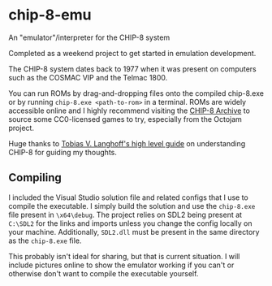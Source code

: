 # chip-8-emu
An "emulator"/interpreter for the CHIP-8 system

Completed as a weekend project to get started in emulation development.

The CHIP-8 system dates back to 1977 when it was present on computers such as the COSMAC VIP and the Telmac 1800.

You can run ROMs by drag-and-dropping files onto the compiled chip-8.exe or by running `chip-8.exe <path-to-rom>` in a terminal. ROMs are widely accessible online and I highly recommend visiting the [CHIP-8 Archive](https://johnearnest.github.io/chip8Archive/) to source some CC0-licensed games to try, especially from the Octojam project.

Huge thanks to [Tobias V. Langhoff's high level guide](https://tobiasvl.github.io/blog/write-a-chip-8-emulator/) on understanding CHIP-8 for guiding my thoughts.

## Compiling
I included the Visual Studio solution file and related configs that I use to compile the executable. I simply build the solution and use the `chip-8.exe` file present in `\x64\debug`.
The project relies on SDL2 being present at `C:\SDL2` for the links and imports unless you change the config locally on your machine. Additionally, `SDL2.dll` must be present in the same directory as the `chip-8.exe` file.

This probably isn't ideal for sharing, but that is current situation. I will include pictures online to show the emulator working if you can't or otherwise don't want to compile the executable yourself.
